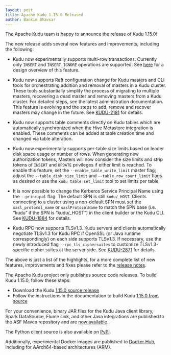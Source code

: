 ```yaml
---
layout: post
title: Apache Kudu 1.15.0 Released
author: Bankim Bhavsar
---
```


The Apache Kudu team is happy to announce the release of Kudu 1.15.0!

The new release adds several new features and improvements, including the
following:

<!--more-->

* Kudu now experimentally supports multi-row transactions. Currently only `INSERT` and
  `INSERT_IGNORE` operations are supported.
  See [here](https://github.com/apache/kudu/blob/master/docs/design-docs/transactions.adoc) for a
  design overview of this feature.

* Kudu now supports Raft configuration change for Kudu masters and CLI tools for orchestrating
  addition and removal of masters in a Kudu cluster. These tools substantially simplify the process
  of migrating to multiple masters, recovering a dead master and removing masters from a Kudu
  cluster. For detailed steps, see the latest administration documentation. This feature is evolving
  and the steps to add, remove and recover masters may change in the future.
  See [KUDU-2181](https://issues.apache.org/jira/browse/KUDU-2181) for details.

* Kudu now supports table comments directly on Kudu tables which are automatically synchronized
  when the Hive Metastore integration is enabled. These comments can be added at table creation time
  and changed via table alteration.

* Kudu now experimentally supports per-table size limits based on leader disk space usage or number
  of rows. When generating new authorization tokens, Masters will now consider the size limits and
  strip tokens of `INSERT` and `UPDATE` privileges if either limit is reached. To enable this
  feature, set the `--enable_table_write_limit` master flag; adjust the `--table_disk_size_limit`
  and `--table_row_count_limit` flags as desired or use the `kudu table set_limit` tool to set
  limits per table.

* It is now possible to change the Kerberos Service Principal Name using the `--principal` flag. The
  default SPN is still `kudu/_HOST`. Clients connecting to a cluster using a non-default SPN must
  set the `sasl_protocol_name` or `saslProtocolName` to match the SPN base
  (i.e. “kudu” if the SPN is “kudu/_HOST”) in the client builder or the Kudu CLI.
  See [KUDU-1884](https://issues.apache.org/jira/browse/KUDU-1884) for details.

* Kudu RPC now supports TLSv1.3.  Kudu servers and clients automatically negotiate TLSv1.3 for Kudu
  RPC if OpenSSL (or Java runtime correspondingly) on each side supports TLSv1.3.
  If necessary, use the newly introduced flag `--rpc_tls_ciphersuites` to customize TLSv1.3-specific
  cipher suites at the server side.
  See [KUDU-2871](https://issues.apache.org/jira/browse/KUDU-2871) for details.

The above is just a list of the highlights, for a more complete list of new
features, improvements and fixes please refer to the [release
notes](/releases/1.15.0/docs/release_notes.html).

The Apache Kudu project only publishes source code releases. To build Kudu
1.15.0, follow these steps:

- Download the Kudu [1.15.0 source release](/releases/1.15.0)
- Follow the instructions in the documentation to build Kudu [1.15.0 from
  source](/releases/1.15.0/docs/installation.html#build_from_source)

For your convenience, binary JAR files for the Kudu Java client library, Spark
DataSource, Flume sink, and other Java integrations are published to the ASF
Maven repository and are [now
available](https://search.maven.org/search?q=g:org.apache.kudu%20AND%20v:1.15.0).

The Python client source is also available on
[PyPI](https://pypi.org/project/kudu-python/).

Additionally, experimental Docker images are published to
[Docker Hub](https://hub.docker.com/r/apache/kudu), including for AArch64-based
architectures (ARM).
